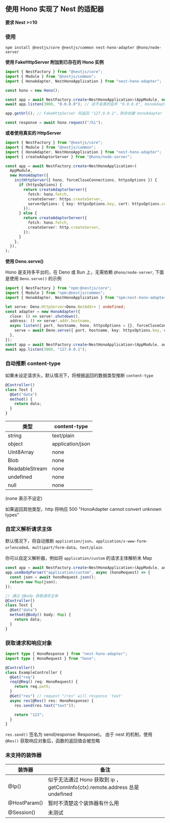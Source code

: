 ## 使用 Hono 实现了 Nest 的适配器

**要求 Nest >=10**

### 使用

`npm install @nestjs/core @nestjs/common nest-hono-adapter @hono/node-server`

**使用 FakeHttpServer 附加到已存在的 Hono 实例**

```ts
import { NestFactory } from "@nestjs/core";
import { Module } from "@nestjs/common";
import { HonoAdapter, NestHonoApplication } from "nest-hono-adapter";

const hono = new Hono();

const app = await NestFactory.create<NestHonoApplication>(AppModule, new HonoAdapter({ hono }));
await app.listen(3000, "0.0.0.0"); // 这不会真的监听 "0.0.0.0", HonoAdapter 会创建一个 FakeHttpServer, 因为 Nest 依赖它

app.getUrl(); // FakeHttpServer 将返回 "127.0.0.1"，除非创建 HonoAdapter 时传递了 address 参数

const response = await hono.request("/hi");
```

**或者使用真实的 HttpServer**

```ts
import { NestFactory } from "@nestjs/core";
import { Module } from "@nestjs/common";
import { HonoAdapter, NestHonoApplication } from "nest-hono-adapter";
import { createAdaptorServer } from "@hono/node-server";

const app = await NestFactory.create<NestHonoApplication>(
  AppModule,
  new HonoAdapter({
    initHttpServer({ hono, forceCloseConnections, httpsOptions }) {
      if (httpsOptions) {
        return createAdaptorServer({
          fetch: hono.fetch,
          createServer: https.createServer,
          serverOptions: { key: httpsOptions.key, cert: httpsOptions.cert },
        });
      } else {
        return createAdaptorServer({
          fetch: hono.fetch,
          createServer: http.createServer,
        });
      }
    },
  }),
);
```

**使用 Deno.serve()**

Hono 是支持多平台的，在 Deno 或 Bun 上，无需依赖 `@hono/node-server`, 下面是使用 `Deno.serve()` 的示例

```ts
import { NestFactory } from "npm:@nestjs/core";
import { Module } from "npm:@nestjs/common";
import { HonoAdapter, NestHonoApplication } from "npm:nest-hono-adapter";

let serve: Deno.HttpServer<Deno.NetAddr> | undefined;
const adapter = new HonoAdapter({
  close: () => serve!.shutdown(),
  address: () => serve!.addr.hostname,
  async listen({ port, hostname, hono, httpsOptions = {}, forceCloseConnections }) {
    serve = await Deno.serve({ port, hostname, key: httpsOptions.key, cert: httpsOptions.cert }, hono.fetch);
  },
});
const app = await NestFactory.create<NestHonoApplication>(AppModule, adapter);
await app.listen(3000, "127.0.0.1");
```

### 自动推断 content-type

如果未设定请求头，默认情况下，将根据返回的数据类型推断 `content-type`

```ts
@Controller()
class Test {
  @Get("data")
  method() {
    return data;
  }
}
```

| 类型                       | content-type     |
| -------------------------- | ---------------- |
| string                     | text/plain       |
| object                     | application/json |
| Uint8Array                 | none             |
| Blob                       | none             |
| ReadableStream<Uint8Array> | none             |
| undefined                  | none             |
| null                       | none             |

(none 表示不设定)

如果返回其他类型，http 将响应 500 "HonoAdapter cannot convert unknown types"

### 自定义解析请求主体

默认情况下，将自动推断 `application/json`、`application/x-www-form-urlencoded`、`multipart/form-data`、`text/plain`

你可以自定义解析器，例如将 `application/custom` 的请求主体解析未 Map

```ts
const app = await NestFactory.create<NestHonoApplication>(AppModule, adapter);
app.useBodyParser("application/custom", async (honoRequest) => {
  const json = await honoRequest.json();
  return new Map(json);
});

// 通过 @Body 获取请求主体
@Controller()
class Test {
  @Get("data")
  method(@Body() body: Map) {
    return data;
  }
}
```

### 获取请求和响应对象

```ts
import type { HonoResponse } from "nest-hono-adapter";
import type { HonoRequest } from "hono";

@Controller()
class ExampleController {
  @Get("req")
  req(@Req() req: HonoRequest) {
    return req.path;
  }
  @Get("res") // request "/res" will response 'text'
  async res(@Res() res: HonoResponse) {
    res.send(res.text("text"));

    return "123";
  }
}
```

`res.send()` 签名为 send(response: Response)。 由于 nest 的机制，使用 `@Res()` 获取响应对象后，函数的返回值会被忽略

### 未支持的装饰器

| 装饰器       | 备注                                                                         |
| ------------ | ---------------------------------------------------------------------------- |
| @Ip()        | 似乎无法通过 Hono 获取到 ip ，getConnInfo(ctx).remote.address 总是 undefined |
| @HostParam() | 暂时不清楚这个装饰器有什么用                                                 |
| @Session()   | 未测试                                                                       |
